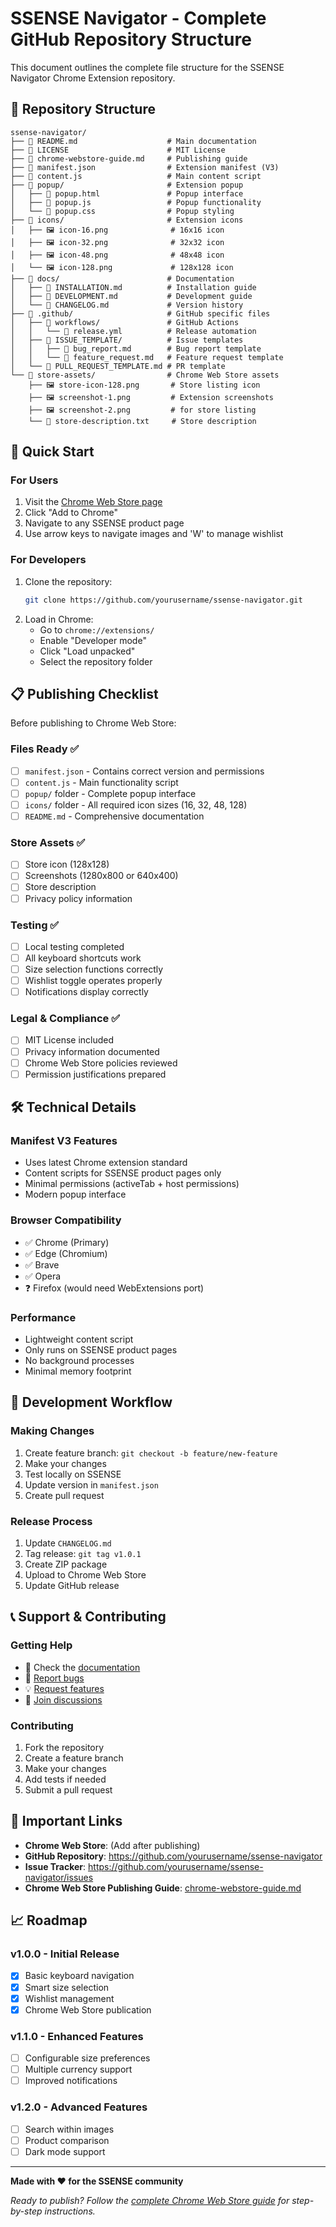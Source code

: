# SSENSE Navigator - Complete GitHub Repository Structure

This document outlines the complete file structure for the SSENSE Navigator Chrome Extension repository.

## 📁 Repository Structure

```
ssense-navigator/
├── 📄 README.md                    # Main documentation
├── 📄 LICENSE                      # MIT License
├── 📄 chrome-webstore-guide.md     # Publishing guide
├── 📄 manifest.json                # Extension manifest (V3)
├── 📄 content.js                   # Main content script
├── 📂 popup/                       # Extension popup
│   ├── 📄 popup.html               # Popup interface
│   ├── 📄 popup.js                 # Popup functionality  
│   └── 📄 popup.css                # Popup styling
├── 📂 icons/                       # Extension icons
│   ├── 🖼️ icon-16.png              # 16x16 icon
│   ├── 🖼️ icon-32.png              # 32x32 icon
│   ├── 🖼️ icon-48.png              # 48x48 icon
│   └── 🖼️ icon-128.png             # 128x128 icon
├── 📂 docs/                        # Documentation
│   ├── 📄 INSTALLATION.md          # Installation guide
│   ├── 📄 DEVELOPMENT.md           # Development guide
│   └── 📄 CHANGELOG.md             # Version history
├── 📂 .github/                     # GitHub specific files
│   ├── 📂 workflows/               # GitHub Actions
│   │   └── 📄 release.yml          # Release automation
│   ├── 📂 ISSUE_TEMPLATE/          # Issue templates
│   │   ├── 📄 bug_report.md        # Bug report template
│   │   └── 📄 feature_request.md   # Feature request template
│   └── 📄 PULL_REQUEST_TEMPLATE.md # PR template
└── 📂 store-assets/                # Chrome Web Store assets
    ├── 🖼️ store-icon-128.png       # Store listing icon
    ├── 🖼️ screenshot-1.png         # Extension screenshots
    ├── 🖼️ screenshot-2.png         # for store listing
    └── 📄 store-description.txt     # Store description
```

## 🚀 Quick Start

### For Users
1. Visit the [Chrome Web Store page](https://chrome.google.com/webstore/detail/YOUR_EXTENSION_ID)
2. Click "Add to Chrome"
3. Navigate to any SSENSE product page
4. Use arrow keys to navigate images and 'W' to manage wishlist

### For Developers
1. Clone the repository:
   ```bash
   git clone https://github.com/yourusername/ssense-navigator.git
   ```
2. Load in Chrome:
   - Go to `chrome://extensions/`
   - Enable "Developer mode"
   - Click "Load unpacked"
   - Select the repository folder

## 📋 Publishing Checklist

Before publishing to Chrome Web Store:

### Files Ready ✅
- [ ] `manifest.json` - Contains correct version and permissions
- [ ] `content.js` - Main functionality script
- [ ] `popup/` folder - Complete popup interface
- [ ] `icons/` folder - All required icon sizes (16, 32, 48, 128)
- [ ] `README.md` - Comprehensive documentation

### Store Assets ✅  
- [ ] Store icon (128x128)
- [ ] Screenshots (1280x800 or 640x400)
- [ ] Store description
- [ ] Privacy policy information

### Testing ✅
- [ ] Local testing completed
- [ ] All keyboard shortcuts work
- [ ] Size selection functions correctly
- [ ] Wishlist toggle operates properly
- [ ] Notifications display correctly

### Legal & Compliance ✅
- [ ] MIT License included
- [ ] Privacy information documented
- [ ] Chrome Web Store policies reviewed
- [ ] Permission justifications prepared

## 🛠️ Technical Details

### Manifest V3 Features
- Uses latest Chrome extension standard
- Content scripts for SSENSE product pages only
- Minimal permissions (activeTab + host permissions)
- Modern popup interface

### Browser Compatibility
- ✅ Chrome (Primary)
- ✅ Edge (Chromium)
- ✅ Brave
- ✅ Opera
- ❓ Firefox (would need WebExtensions port)

### Performance
- Lightweight content script
- Only runs on SSENSE product pages
- No background processes
- Minimal memory footprint

## 📝 Development Workflow

### Making Changes
1. Create feature branch: `git checkout -b feature/new-feature`
2. Make your changes
3. Test locally on SSENSE
4. Update version in `manifest.json`
5. Create pull request

### Release Process
1. Update `CHANGELOG.md`
2. Tag release: `git tag v1.0.1`
3. Create ZIP package
4. Upload to Chrome Web Store
5. Update GitHub release

## 📞 Support & Contributing

### Getting Help
- 📖 Check the [documentation](docs/)
- 🐛 [Report bugs](https://github.com/yourusername/ssense-navigator/issues)
- 💡 [Request features](https://github.com/yourusername/ssense-navigator/issues)
- 💬 [Join discussions](https://github.com/yourusername/ssense-navigator/discussions)

### Contributing
1. Fork the repository
2. Create a feature branch
3. Make your changes
4. Add tests if needed
5. Submit a pull request

## 🔗 Important Links

- **Chrome Web Store**: (Add after publishing)
- **GitHub Repository**: https://github.com/yourusername/ssense-navigator
- **Issue Tracker**: https://github.com/yourusername/ssense-navigator/issues
- **Chrome Web Store Publishing Guide**: [chrome-webstore-guide.md](chrome-webstore-guide.md)

## 📈 Roadmap

### v1.0.0 - Initial Release
- [x] Basic keyboard navigation
- [x] Smart size selection
- [x] Wishlist management
- [x] Chrome Web Store publication

### v1.1.0 - Enhanced Features
- [ ] Configurable size preferences
- [ ] Multiple currency support
- [ ] Improved notifications

### v1.2.0 - Advanced Features
- [ ] Search within images
- [ ] Product comparison
- [ ] Dark mode support

---

**Made with ❤️ for the SSENSE community**

*Ready to publish? Follow the [complete Chrome Web Store guide](chrome-webstore-guide.md) for step-by-step instructions.*